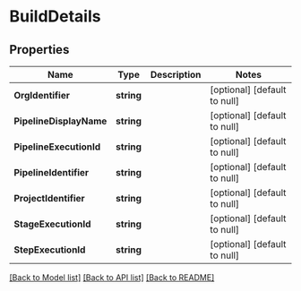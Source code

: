 # BuildDetails

## Properties
Name | Type | Description | Notes
------------ | ------------- | ------------- | -------------
**OrgIdentifier** | **string** |  | [optional] [default to null]
**PipelineDisplayName** | **string** |  | [optional] [default to null]
**PipelineExecutionId** | **string** |  | [optional] [default to null]
**PipelineIdentifier** | **string** |  | [optional] [default to null]
**ProjectIdentifier** | **string** |  | [optional] [default to null]
**StageExecutionId** | **string** |  | [optional] [default to null]
**StepExecutionId** | **string** |  | [optional] [default to null]

[[Back to Model list]](../README.md#documentation-for-models) [[Back to API list]](../README.md#documentation-for-api-endpoints) [[Back to README]](../README.md)

